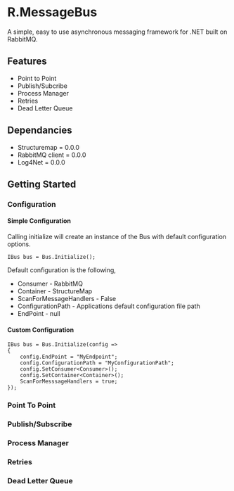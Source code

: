 # R.MessageBus
A simple, easy to use asynchronous messaging framework for .NET built on RabbitMQ.

## Features
* Point to Point
* Publish/Subcribe
* Process Manager
* Retries
* Dead Letter Queue

## Dependancies
* Structuremap = 0.0.0
* RabbitMQ client = 0.0.0
* Log4Net = 0.0.0

## Getting Started

### Configuration

#### Simple Configuration

Calling initialize will create an instance of the Bus with default configuration options.  

	IBus bus = Bus.Initialize();

Default configuration is the following,

* Consumer - RabbitMQ
* Container - StructureMap
* ScanForMessageHandlers - False
* ConfigurationPath - Applications default configuration file path
* EndPoint - null

#### Custom Configuration

	IBus bus = Bus.Initialize(config =>
	{
	    config.EndPoint = "MyEndpoint";
	    config.ConfigurationPath = "MyConfigurationPath";
	    config.SetConsumer<Consumer>();
	    config.SetContainer<Container>();
	    ScanForMesssageHandlers = true;
	});

### Point To Point

### Publish/Subscribe

### Process Manager

### Retries

### Dead Letter Queue
